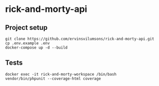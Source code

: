 # rick-and-morty-api

## Project setup
```
git clone https://github.com/ervinsvilumsons/rick-and-morty-api.git
cp .env.example .env
docker-compose up -d --build
```

## Tests
```
docker exec -it rick-and-morty-workspace /bin/bash
vendor/bin/phpunit --coverage-html coverage
```
